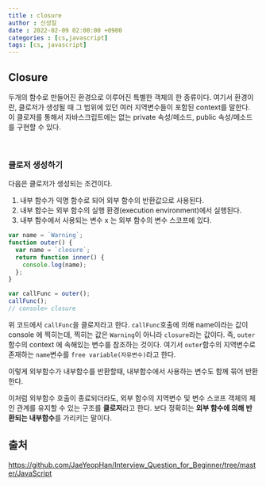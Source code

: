 ```yaml
---
title : closure
author : 신성일
date : 2022-02-09 02:00:00 +0900
categories : [cs,javascript]
tags: [cs, javascript]
---
```




## **Closure**

두개의 함수로 만들어진 환경으로 이루어진 특별한 객체의 한 종류이다. 여기서 환경이란, 클로저가 생성될 때 그 범위에 있던 여러 지역변수들이 포함된 context를 말한다. 이 클로저를 통해서 자바스크립트에는 없는 private 속성/메소드, public 속성/메소드를 구현할 수 있다.

<br/>

### **클로저 생성하기**

다음은 클로저가 생성되는 조건이다.

1. 내부 함수가 익명 함수로 되어 외부 함수의 반환값으로 사용된다.
2. 내부 함수는 외부 함수의 실행 환경(execution environment)에서 실행된다.
3. 내부 함수에서 사용되는 변수 x 는 외부 함수의 변수 스코프에 있다.

```javascript
var name = `Warning`;
function outer() {
  var name = `closure`;
  return function inner() {
    console.log(name);
  };
}

var callFunc = outer();
callFunc();
// console> closure
```

위 코드에서 `callFunc`을 클로저라고 한다. `callFunc`호출에 의해 name이라는 값이 console 에 찍히는데, 찍히는 값은 `Warning`이 아니라 `closure`라는 값이다. 즉, `outer` 함수의 context 에 속해있는 변수를 참조하는 것이다. 여기서 `outer`함수의 지역변수로 존재하는 `name`변수를 `free variable(자유변수)`라고 한다. 

이렇게 외부함수가 내부함수를 반환할때, 내부함수에서 사용하는 변수도 함께 묶어 반환한다.

이처럼 외부함수 호출이 종료되더라도, 외부 함수의 지역변수 및 변수 스코프 객체의 체인 관계를 유지할 수 있는 구조를 **클로저**라고 한다. 보다 정확히는 **외부 함수에 의해 반환되는 내부함수**를 가리키는 말이다.



## **출처**

https://github.com/JaeYeopHan/Interview_Question_for_Beginner/tree/master/JavaScript